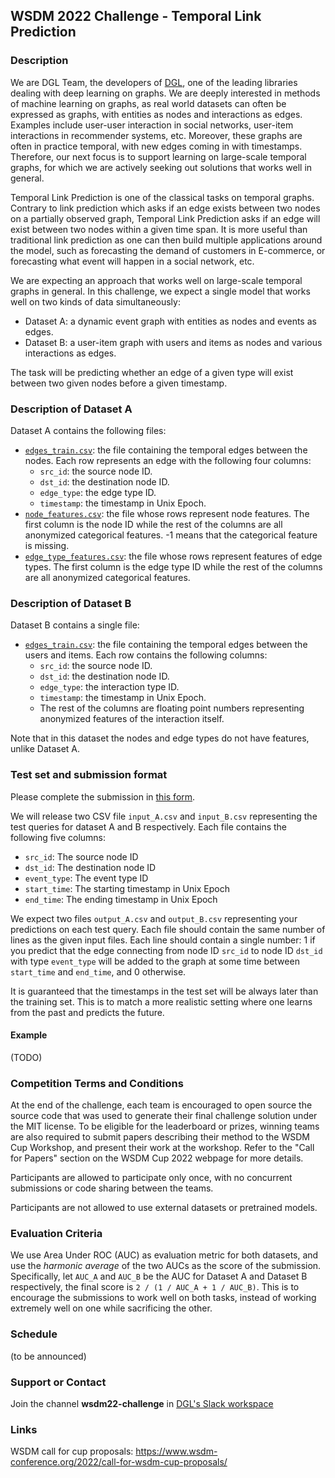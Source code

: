 ## WSDM 2022 Challenge - Temporal Link Prediction

### Description

We are DGL Team, the developers of [DGL](https://www.dgl.ai), one of the leading libraries dealing with deep learning on graphs.  We are deeply interested in methods of machine learning on graphs, as real world datasets can often be expressed as graphs, with entities as nodes and interactions as edges.  Examples include user-user interaction in social networks, user-item interactions in recommender systems, etc.  Moreover, these graphs are often in practice temporal, with new edges coming in with timestamps.  Therefore, our next focus is to support learning on large-scale temporal graphs, for which we are actively seeking out solutions that works well in general.

Temporal Link Prediction is one of the classical tasks on temporal graphs.  Contrary to link prediction which asks if an edge exists between two nodes on a partially observed graph, Temporal Link Prediction asks if an edge will exist between two nodes within a given time span.  It is more useful than traditional link prediction as one can then build multiple applications around the model, such as forecasting the demand of customers in E-commerce, or forecasting what event will happen in a social network, etc.

We are expecting an approach that works well on large-scale temporal graphs in general.  In this challenge, we expect a single model that works well on two kinds of data simultaneously:

* Dataset A: a dynamic event graph with entities as nodes and events as edges.
* Dataset B: a user-item graph with users and items as nodes and various interactions as edges.

The task will be predicting whether an edge of a given type will exist between two given nodes before a given timestamp.

### Description of Dataset A

Dataset A contains the following files:

* [`edges_train.csv`](https://data.dgl.ai/dataset/WSDMCup2022/edges_train.csv.gz): the file containing the temporal edges between the nodes.  Each row represents an edge with the following four columns:
  * `src_id`: the source node ID.
  * `dst_id`: the destination node ID.
  * `edge_type`: the edge type ID.
  * `timestamp`: the timestamp in Unix Epoch.
* [`node_features.csv`](https://data.dgl.ai/dataset/WSDMCup2022/node_features.csv.gz): the file whose rows represent node features.  The first column is the node ID while the rest of the columns are all anonymized categorical features.  -1 means that the categorical feature is missing.
* [`edge_type_features.csv`](https://data.dgl.ai/dataset/WSDMCup2022/edge_type_features.csv.gz): the file whose rows represent features of edge types.  The first column is the edge type ID while the rest of the columns are all anonymized categorical features.

### Description of Dataset B

Dataset B contains a single file:

* [`edges_train.csv`](todo): the file containing the temporal edges between the users and items.  Each row contains the following columns:
  * `src_id`: the source node ID.
  * `dst_id`: the destination node ID.
  * `edge_type`: the interaction type ID.
  * `timestamp`: the timestamp in Unix Epoch.
  * The rest of the columns are floating point numbers representing anonymized features of the interaction itself.

Note that in this dataset the nodes and edge types do not have features, unlike Dataset A.

### Test set and submission format

Please complete the submission in [this form](todo).

We will release two CSV file `input_A.csv` and `input_B.csv` representing the test queries for dataset A and B respectively.  Each file contains the following five columns:

* `src_id`: The source node ID
* `dst_id`: The destination node ID
* `event_type`: The event type ID
* `start_time`: The starting timestamp in Unix Epoch
* `end_time`: The ending timestamp in Unix Epoch

We expect two files `output_A.csv` and `output_B.csv` representing your predictions on each test query.  Each file should contain the same number of lines as the given input files.  Each line should contain a single number: 1 if you predict that the edge connecting from node ID `src_id` to node ID `dst_id` with type `event_type` will be added to the graph at some time between `start_time` and `end_time`, and 0 otherwise.

It is guaranteed that the timestamps in the test set will be always later than the training set.  This is to match a more realistic setting where one learns from the past and predicts the future.

#### Example

(TODO)

### Competition Terms and Conditions

At the end of the challenge, each team is encouraged to open source the source code that was used to generate their final challenge solution under the MIT license. To be eligible for the leaderboard or prizes, winning teams are also required to submit papers describing their method to the WSDM Cup Workshop, and present their work at the workshop.  Refer to the "Call for Papers" section on the WSDM Cup 2022 webpage for more details.

Participants are allowed to participate only once, with no concurrent submissions or code sharing between the teams.

Participants are not allowed to use external datasets or pretrained models.

### Evaluation Criteria

We use Area Under ROC (AUC) as evaluation metric for both datasets, and use the *harmonic average* of the two AUCs as the score of the submission.  Specifically, let `AUC_A` and `AUC_B` be the AUC for Dataset A and Dataset B respectively, the final score is `2 / (1 / AUC_A + 1 / AUC_B)`.  This is to encourage the submissions to work well on both tasks, instead of working extremely well on one while sacrificing the other.

### Schedule

(to be announced)

### Support or Contact

Join the channel **wsdm22-challenge** in [DGL's Slack workspace](https://join.slack.com/t/deep-graph-library/shared_invite/zt-eb4ict1g-xcg3PhZAFAB8p6dtKuP6xQ)

### Links

WSDM call for cup proposals: https://www.wsdm-conference.org/2022/call-for-wsdm-cup-proposals/
